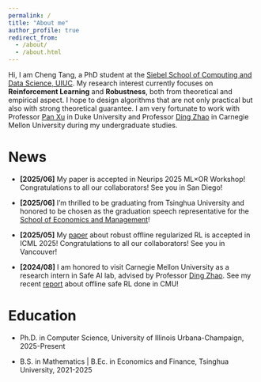 ```yaml
---
permalink: /
title: "About me"
author_profile: true
redirect_from: 
  - /about/
  - /about.html
---
```


Hi, I am Cheng Tang, a PhD student at the [Siebel School of Computing and Data Science, UIUC](https://siebelschool.illinois.edu/). 
My research interest currently focuses on **Reinforcement Learning** and **Robustness**, both from theoretical and empirical aspect. I hope to design algorithms that are not only practical but also with strong theoretical guarantee. I am very fortunate to work with Professor [Pan Xu](https://panxulab.github.io/) in Duke University and Professor [Ding Zhao](https://www.meche.engineering.cmu.edu/directory/bios/zhao-ding.html) in Carnegie Mellon University during my undergraduate studies. 

News
======

- **[2025/06]** My paper is accepted in Neurips 2025 ML×OR Workshop! Congratulations to all our collaborators! See you in San Diego!

- **[2025/06]** I’m thrilled to be graduating from Tsinghua University and honored to be chosen as the graduation speech representative for the [School of Economics and Management](https://www.sem.tsinghua.edu.cn/en/info/1021/9207.htm)!

- **[2025/05]** My [paper](https://icml.cc/virtual/2025/poster/45863) about robust offline regularized RL is accepted in ICML 2025! Congratulations to all our collaborators! See you in Vancouver!

- **[2024/08]** I am honored to visit Carnegie Mellon University as a research intern in Safe AI lab, advised by Professor [Ding Zhao](https://www.meche.engineering.cmu.edu/directory/bios/zhao-ding.html). See my recent [report](../files/Policy-regularized%20Offfine%20Safe%20Reinforcement%20Learning%20with%20Preference.pdf) about offline safe RL done in CMU!

Education
======
- Ph.D. in Computer Science, University of Illinois Urbana-Champaign, 2025-Present

- B.S. in Mathematics \| B.Ec. in Economics and Finance, Tsinghua University, 2021-2025